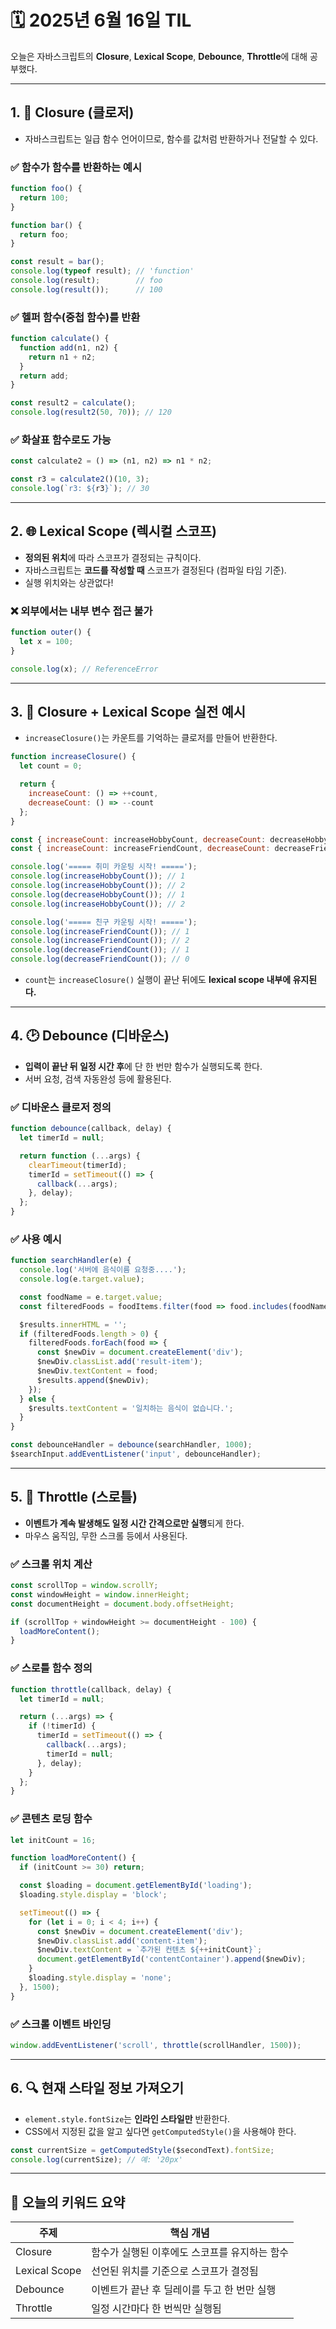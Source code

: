 # 🗓️ 2025년 6월 16일 TIL

오늘은 자바스크립트의 **Closure**, **Lexical Scope**, **Debounce**, **Throttle**에 대해 공부했다.

---

## 1. 🧠 Closure (클로저)

- 자바스크립트는 일급 함수 언어이므로, 함수를 값처럼 반환하거나 전달할 수 있다.

### ✅ 함수가 함수를 반환하는 예시

```js
function foo() {
  return 100;
}

function bar() {
  return foo;
}

const result = bar();
console.log(typeof result); // 'function'
console.log(result);        // foo
console.log(result());      // 100
```

### ✅ 헬퍼 함수(중첩 함수)를 반환

```js
function calculate() {
  function add(n1, n2) {
    return n1 + n2;
  }
  return add;
}

const result2 = calculate();
console.log(result2(50, 70)); // 120
```

### ✅ 화살표 함수로도 가능

```js
const calculate2 = () => (n1, n2) => n1 * n2;

const r3 = calculate2()(10, 3);
console.log(`r3: ${r3}`); // 30
```

---

## 2. 🌐 Lexical Scope (렉시컬 스코프)

* **정의된 위치**에 따라 스코프가 결정되는 규칙이다.
* 자바스크립트는 **코드를 작성할 때** 스코프가 결정된다 (컴파일 타임 기준).
* 실행 위치와는 상관없다!

### ❌ 외부에서는 내부 변수 접근 불가

```js
function outer() {
  let x = 100;
}

console.log(x); // ReferenceError
```

---

## 3. 🔁 Closure + Lexical Scope 실전 예시

* `increaseClosure()`는 카운트를 기억하는 클로저를 만들어 반환한다.

```js
function increaseClosure() {
  let count = 0;

  return {
    increaseCount: () => ++count,
    decreaseCount: () => --count
  };
}

const { increaseCount: increaseHobbyCount, decreaseCount: decreaseHobbyCount } = increaseClosure();
const { increaseCount: increaseFriendCount, decreaseCount: decreaseFriendCount } = increaseClosure();

console.log('===== 취미 카운팅 시작! =====');
console.log(increaseHobbyCount()); // 1
console.log(increaseHobbyCount()); // 2
console.log(decreaseHobbyCount()); // 1
console.log(increaseHobbyCount()); // 2

console.log('===== 친구 카운팅 시작! =====');
console.log(increaseFriendCount()); // 1
console.log(increaseFriendCount()); // 2
console.log(decreaseFriendCount()); // 1
console.log(decreaseFriendCount()); // 0
```

* `count`는 `increaseClosure()` 실행이 끝난 뒤에도 **lexical scope 내부에 유지된다.**

---

## 4. 🕑 Debounce (디바운스)

* **입력이 끝난 뒤 일정 시간 후**에 단 한 번만 함수가 실행되도록 한다.
* 서버 요청, 검색 자동완성 등에 활용된다.

### ✅ 디바운스 클로저 정의

```js
function debounce(callback, delay) {
  let timerId = null;

  return function (...args) {
    clearTimeout(timerId);
    timerId = setTimeout(() => {
      callback(...args);
    }, delay);
  };
}
```

### ✅ 사용 예시

```js
function searchHandler(e) {
  console.log('서버에 음식이름 요청중....');
  console.log(e.target.value);

  const foodName = e.target.value;
  const filteredFoods = foodItems.filter(food => food.includes(foodName));

  $results.innerHTML = '';
  if (filteredFoods.length > 0) {
    filteredFoods.forEach(food => {
      const $newDiv = document.createElement('div');
      $newDiv.classList.add('result-item');
      $newDiv.textContent = food;
      $results.append($newDiv);
    });
  } else {
    $results.textContent = '일치하는 음식이 없습니다.';
  }
}

const debounceHandler = debounce(searchHandler, 1000);
$searchInput.addEventListener('input', debounceHandler);
```

---

## 5. 🚀 Throttle (스로틀)

* **이벤트가 계속 발생해도 일정 시간 간격으로만 실행**되게 한다.
* 마우스 움직임, 무한 스크롤 등에서 사용된다.

### ✅ 스크롤 위치 계산

```js
const scrollTop = window.scrollY;
const windowHeight = window.innerHeight;
const documentHeight = document.body.offsetHeight;

if (scrollTop + windowHeight >= documentHeight - 100) {
  loadMoreContent();
}
```

### ✅ 스로틀 함수 정의

```js
function throttle(callback, delay) {
  let timerId = null;

  return (...args) => {
    if (!timerId) {
      timerId = setTimeout(() => {
        callback(...args);
        timerId = null;
      }, delay);
    }
  };
}
```

### ✅ 콘텐츠 로딩 함수

```js
let initCount = 16;

function loadMoreContent() {
  if (initCount >= 30) return;

  const $loading = document.getElementById('loading');
  $loading.style.display = 'block';

  setTimeout(() => {
    for (let i = 0; i < 4; i++) {
      const $newDiv = document.createElement('div');
      $newDiv.classList.add('content-item');
      $newDiv.textContent = `추가된 컨텐츠 ${++initCount}`;
      document.getElementById('contentContainer').append($newDiv);
    }
    $loading.style.display = 'none';
  }, 1500);
}
```

### ✅ 스크롤 이벤트 바인딩

```js
window.addEventListener('scroll', throttle(scrollHandler, 1500));
```

---

## 6. 🔍 현재 스타일 정보 가져오기

* `element.style.fontSize`는 **인라인 스타일만** 반환한다.
* CSS에서 지정된 값을 알고 싶다면 `getComputedStyle()`을 사용해야 한다.

```js
const currentSize = getComputedStyle($secondText).fontSize;
console.log(currentSize); // 예: '20px'
```

---

## 🎯 오늘의 키워드 요약

| 주제            | 핵심 개념                     |
| ------------- | ------------------------- |
| Closure       | 함수가 실행된 이후에도 스코프를 유지하는 함수 |
| Lexical Scope | 선언된 위치를 기준으로 스코프가 결정됨     |
| Debounce      | 이벤트가 끝난 후 딜레이를 두고 한 번만 실행 |
| Throttle      | 일정 시간마다 한 번씩만 실행됨         |

